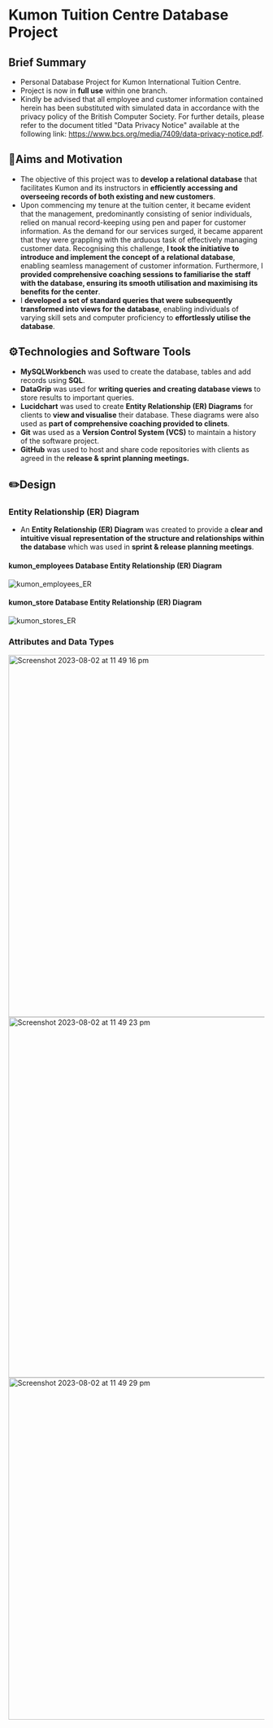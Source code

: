 # Kumon Tuition Centre Database Project
## Brief Summary
- Personal Database Project for Kumon International Tuition Centre.
- Project is now in **full use** within one branch.
- Kindly be advised that all employee and customer information contained herein has been substituted with simulated data in accordance with the privacy policy of the British Computer Society. For further details, please refer to the document titled "Data Privacy Notice" available at the following link: https://www.bcs.org/media/7409/data-privacy-notice.pdf.
## 🎯Aims and Motivation
- The objective of this project was to **develop a relational database** that facilitates Kumon and its instructors in **efficiently accessing and overseeing records of both existing and new customers**.
- Upon commencing my tenure at the tuition center, it became evident that the management, predominantly consisting of senior individuals, relied on manual record-keeping using pen and paper for customer information. As the demand for our services surged, it became apparent that they were grappling with the arduous task of effectively managing customer data. Recognising this challenge, **I took the initiative to introduce and implement the concept of a relational database**, enabling seamless management of customer information. Furthermore, I **provided comprehensive coaching sessions to familiarise the staff with the database, ensuring its smooth utilisation and maximising its benefits for the center**.
- I **developed a set of standard queries that were subsequently transformed into views for the database**, enabling individuals of varying skill sets and computer proficiency to **effortlessly utilise the database**.
## ⚙️Technologies and Software Tools
- **MySQLWorkbench** was used to create the database, tables and add records using **SQL**.
- **DataGrip** was used for **writing queries and creating database views** to store results to important queries.
- **Lucidchart** was used to create **Entity Relationship (ER) Diagrams** for clients to **view and visualise** their database. These diagrams were also used as **part of comprehensive coaching provided to clinets**.
- **Git** was used as a **Version Control System (VCS)** to maintain a history of the software project.
- **GitHub** was used to host and share code repositories with clients as agreed in the **release & sprint planning meetings.**
## ✏️Design
### Entity Relationship (ER) Diagram
- An **Entity Relationship (ER) Diagram** was created to provide a **clear and intuitive visual representation of the structure and relationships within the database** which was used in **sprint & release planning meetings**.
#### kumon_employees Database Entity Relationship (ER) Diagram
![kumon_employees_ER](https://github.com/Saad1929/Kumon-Database-Project/assets/108022733/2111d5e5-e7b3-43da-9691-d9d3c810b065)
#### kumon_store Database Entity Relationship (ER) Diagram
![kumon_stores_ER](https://github.com/Saad1929/Kumon-Database-Project/assets/108022733/f539d06d-2280-4e58-a263-5214a874d0c6)

### Attributes and Data Types
<img width="711" alt="Screenshot 2023-08-02 at 11 49 16 pm" src="https://github.com/Saad1929/Kumon-Database-Project/assets/108022733/86d0ed24-d98b-41e8-94ff-4be6a34f56d4">

<img width="708" alt="Screenshot 2023-08-02 at 11 49 23 pm" src="https://github.com/Saad1929/Kumon-Database-Project/assets/108022733/2f4c7cf7-9c1a-4aa6-896d-d256aae76049">

<img width="672" alt="Screenshot 2023-08-02 at 11 49 29 pm" src="https://github.com/Saad1929/Kumon-Database-Project/assets/108022733/9f1a619a-a3ea-48e9-8e48-2123cd0a6b99">


